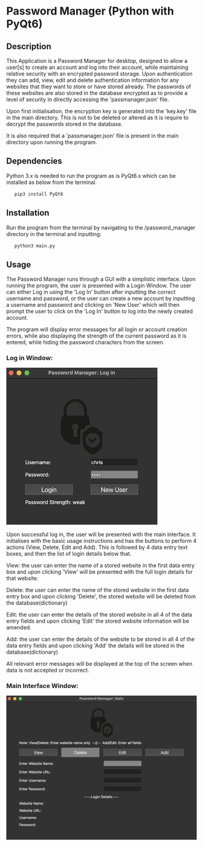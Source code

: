 # Password Manager (Python with PyQt6)

## Description

This Application is a Password Manager for desktop, designed to allow a user[s] to create an account and log into their account, while maintaining relative security with an encrypted password storage. Upon authentication they can add, view, edit and delete authentication information for any websites that they want to store or have stored already. The passwords of these websites are also stored in the database encrypted as to provide a level of security in directly accessing the 'passmanager.json' file. 

Upon first initialisation, the encryption key is generated into the 'key.key' file in the main directory. This is not to be deleted or altered as it is require to decrypt the passwords stored in the database.

It is also required that a 'passmanager.json' file is present in the main directory upon running the program. 


## Dependencies

Python 3.x is needed to run the program as is PyQt6.x which can be installed as below from the terminal. 

```sh
   pip3 install PyQt6
  ```

## Installation

Run the program from the terminal by navigating to the /password_manager directory in the terminal and inputting:

```sh
   python3 main.py
  ```
  
 ## Usage

The Password Manager runs through a GUI with a simplistic interface. Upon running the program, the user is presented with a Login Window. The user can either Log in using the 'Log In' button after inputting the correct username and password, or the user can create a new account by inputting a username and password and clicking on 'New User' which will then prompt the user to click on the 'Log In' button to log into the newly created account. 

The program will display error messages for all login or account creation errors, while also displaying the strength of the current password as it is entered, while hiding the password characters from the screen. 

### Log in Window:

<img src="./images/login.png" width="400" />

Upon successful log in, the user will be presented with the main interface. It initialises with the basic usage instructions and has the buttons to perform 4 actions (View, Delete, Edit and Add). This is followed by 4 data entry text boxes, and then the list of login details below that.

View: the user can enter the name of a stored website in the first data entry box and upon clicking 'View' will be presented with the full login details for that website.

Delete: the user can enter the name of the stored website in the first data entry box and upon clicking 'Delete', the stored website will be deleted from the database(dictionary)

Edit: the user can enter the details of the stored website in all 4 of the data entry fields and upon clicking 'Edit' the stored website information will be amended.

Add: the user can enter the details of the website to be stored in all 4 of the data entry fields and upon clicking 'Add' the details will be stored in the database(dictionary) 

All relevant error messages will be displayed at the top of the screen when data is not accepted or incorrect. 

### Main Interface Window:

<img src="./images/main.png" width="550" />
